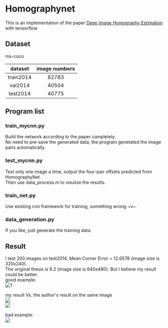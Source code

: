 # Homographynet
This is an implementation of the paper [Deep Image Homography Estimation](https://arxiv.org/pdf/1606.03798.pdf) with tensorflow

## Dataset
ms-coco 

| dataset | image numbers |
|:---:|:---:|
|train2014|82783|
|val2014|40504|
|test2014|40775|

## Program list
### train_mycnn.py
Build the network according to the paper completely.  
No need to pre-save the generated data, the program genetated the image pairs automatically.
### test_mycnn.py
Test only one image a time, output the four-pair offsets predicted from HomographyNet.  
Then use data_process.m to visulize the results.
### train_net.py
Use existing cnn framework for training, something wrong ~v~.
### data_generation.py
If you like, just generate the training data.
## Result
I test 200 images on test2014, Mean Corner Error = 12.6578 (image size is 320x240).  
The original thesis is 9.2 (image size is 640x480). But I believe my result could be better.  
good example:  
![1](http://i1.piimg.com/567571/490315a068fd15bd.png)  

my result Vs. the author's result on the same image  
![](http://ogmp8tdqb.bkt.clouddn.com//18-1-8/40994198.jpg)  
![](http://ogmp8tdqb.bkt.clouddn.com//18-1-8/43294698.jpg)  

bad example:  
![](http://ogmp8tdqb.bkt.clouddn.com//18-1-8/91429979.jpg)
